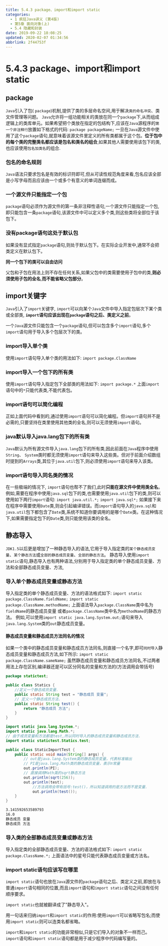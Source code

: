 ```yaml
---
title: 5.4.3 package、import和import static
categories: 
  - 1 疯狂Java讲义 (第4版)
  - 第5章 面向对象(上)
  - 5.4 隐藏和封装
date: 2019-09-22 18:08:25
updated: 2020-02-07 01:34:56
abbrlink: 2f44753f
---
```

# 5.4.3 package、import和import static #
## package ##
`Java`引入了包( `package`)机制,提供了类的多层命名空间,用于解决`类的命名冲突`、类文件管理等问题。
`Java`允许将一组功能相关的类放在同一个`package`下,从而组成逻辑上的类库单元。如果希望把个类放在指定的包结构下,应该在`Java`源程序的`第一个非注释行`放置如下格式的代码:
`package packageName;`
一旦在`Java`源文件中使用了这个`package`语句,就意味着该源文件里定义的所有类都属于这个包。**位于包中的每个类的完整类名都应该是包名和类名的组合**,如果其他人需要使用该包下的类,也应该使用`包名加类名`的组合.
### 包名的命名规则 ###
`Java`语法只要求包名是有效的标识符即可,但从可读性规范角度来看,包名应该全部是小写字母而且应该由一个或多个有意义的单词连缀而成。
### 一个源文件只能指定一个包 ###
`package`语句必须作为源文件的第一条非注释性语句,一个源文件只能指定一个包,即只能包含一条`package`语句,该源文件中可以定义多个类,则这些类将全部位于该包下。
### 没有package语句这处于默认包 ###
如果没有显式指定`package`语句,则处于默认包下。在实际企业开发中,通常不会把类定义在默认包下。

**同一个包下的类可以自由访问**

父包和子包在用法上则不存在任何关系,如果父包中的类需要使用子包中的类,**则必须使用子包的全名**,**而不能省略父包部分**。
## import关键字 ##
`Java`引入了`import`关键字, `import`可以向某个`Java`文件中导入指定包层次下某个类或全部类, 
**`import`语句应该出现在`package`语句之后、类定义之前**。

一个`Java`源文件只能包含一个`package`语句,但可以包含多个`import`语句,多个`import`语句用于导入多个包层次下的类。
### import导入单个类 ###
使用`import`语句导入单个类的用法如下:
`import package.ClassName`
### import导入一个包下的所有类 ###
使用`import`语句导入指定包下全部类的用法如下:
`import package.*`
上面`import`语句中的`*`只能代表类,不能代表包。
### import语句可以简化编程 ###
正如上面代码中看到的,通过使用`import`语句可以简化编程。但`import`语句并不是必需的,只要坚持在类里使用其他类的全名,则可以无须使用`import`语句。
### java默认导入java.lang包下的所有类 ###
`Java`默认为所有源文件导入`java.lang`包下的所有类,因此前面在`Java`程序中使用`String`、 `System`类时都无须使用`import`语句来导入这些类。但对于前面介绍数组时提到的`Arrays`类,其位于`java.util`包下,则必须使用`import`语句来导入该类。
### import语句导入同名类的情况 ###
在一些极端的情况下, `import`语句也帮不了我们,此时**只能在源文件中使用类全名**。
例如,需要在程序中使用`java.sql`包下的类,也需要使用`java.util`包下的类,则可以使用如下两行`import`语句:
`import java.util.*;`
`import java.sql*;`
如果接下来在程序中需要使用`Date`类,则会引起编译错误。而`import`语句导入的`java.sql`和`java.util`包下都包含了`Date`类,系统不知道你要调用的是哪个`Date`类。在这种情况下,如果需要指定包下的`Date`类,则只能使用该类的全名。

## 静态导入 ##
`JDK1.5`以后更是增加了一种静态导入的语法,它用于导入指定类的`某个静态成员变量`、`某个静态方法`或`全部的静态成员变量`、`全部的静态方法`。
静态导入使用`import static`语句,静态导入也有两种语法,分别用于导入指定类的单个静态成员变量、方法和全部静态成员变量、方法,

### 导入单个静态成员变量或静态方法 ###
导入指定类的单个静态成员变量、方法的语法格式如下:
`import static package.ClassName.fieldName;`
`import static package.ClassName.methodName;`
上面语法导入`package.ClassName`类中名为`fieldName`的静态成员变量
或者`package.ClassName`类中名为`methodName`的静态方法。
例如,可以使用`import static java.lang.System.out;`语句来导入`java.lang.System`类的`out`静态成员变量。
#### 静态成员变量和静态成员方法同名的情况 ####
如果一个类中的静态成员变量和静态成员方法同名,则直接一个名字,即可`同时导入`静态成员变量和静态成员方法,如下所示:
`import static package.ClassName.sameName;`
虽然静态成员变量和静态成员方法同名,不过两者用法上存在区别,编译器还是可以区分同名的变量和方法的(方法调用会带括号)
```java
package statictest;

public class Statics {
    //定义一个静态成员变量.
    public static String test = "静态成员 变量";
    // 定义一个静态成员方法.
    public static String test() {
        return "静态成员 方法";
    }
}
```
```java
import static java.lang.System.*;
import static java.lang.Math.*;
// 由于成员变量和方法都是test,所以同时导入的静态成员变量和静态成员方法.
import static statictest.Statics.test;

public class StaticImportTest {
    public static void main(String[] args) {
        // out是java.lang.System类的静态成员变量，代表标准输出
        // PI是java.lang.Math类的静态成员变量，表示π常量
        out.println(PI);
        // 直接调用Math类的sqrt静态方法
        out.println(sqrt(256));
        out.println(test);
            //方法调用会带有括号:test()，所以知道调用的是方法而不是变量.
            out.println(test());
    }
}
```
```cmd
3.141592653589793
16.0
静态成员 变量
静态成员 方法
```
### 导入类的全部静态成员变量或静态方法 ###
导入指定类的全部静态成员变量、方法的语法格式如下:
`import static package.ClassName.*;`
上面语法中的星号只能代表静态成员变量或方法名。
### import static语句应该写在哪里 ###
`import static`语句也放在`Java`源文件的`package`语句之后、类定义之前,即放在与普通`import`语句相同的位置,而且`import`语句和`import static`语句之间没有任何顺序要求。

`import static`也就被翻译成了"静态导入"。

用一句话来归纳`import`和`import static`的作用:使用`import`可以省略写包名;而使用`import static`则可以连类名都省略。

`import`和`import static`的功能非常相似,只是它们导入的对象不一样而己。`import`语句和`import static`语句都是用于减少程序中代码编写量的。
